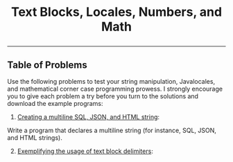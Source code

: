 # <p align="center">Text Blocks, Locales, Numbers, and Math</p>
---
## Table of Problems
Use the following problems to test your string manipulation, Javalocales, and 
mathematical corner case programming prowess. I strongly encourage you to give each problem a try before you turn to the solutions and download the example programs:

1. [Creating a multiline SQL, JSON, and HTML string](https://github.com/dghuuloc/Java-Programming-Language/blob/main/Java-Coding-Problems/Contents/Part-1/Problems/problem-1.md):

Write a program that declares a multiline string (for instance, SQL, JSON, and HTML strings).

2. [Exemplifying the usage of text block delimiters]():
